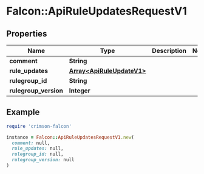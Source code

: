 # Falcon::ApiRuleUpdatesRequestV1

## Properties

| Name | Type | Description | Notes |
| ---- | ---- | ----------- | ----- |
| **comment** | **String** |  |  |
| **rule_updates** | [**Array&lt;ApiRuleUpdateV1&gt;**](ApiRuleUpdateV1.md) |  |  |
| **rulegroup_id** | **String** |  |  |
| **rulegroup_version** | **Integer** |  |  |

## Example

```ruby
require 'crimson-falcon'

instance = Falcon::ApiRuleUpdatesRequestV1.new(
  comment: null,
  rule_updates: null,
  rulegroup_id: null,
  rulegroup_version: null
)
```

